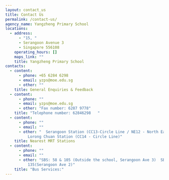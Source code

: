 ```yaml
---
layout: contact_us
title: Contact Us
permalink: /contact-us/
agency_name: Yangzheng Primary School
locations:
  - address:
      - "15, "
      - Serangoon Avenue 3
      - Singapore 556108
    operating_hours: []
    maps_link: ""
    title: Yangzheng Primary School
contacts:
  - content:
      - phone: +65 6284 6298
      - email: yzps@moe.edu.sg
      - other: ""
    title: General Enquiries & Feedback
  - content:
      - phone: ""
      - email: yzps@moe.edu.sg
      - other: "Fax number: 6287 9778"
    title: "Telephone number: 62846298   "
  - content:
      - phone: ""
      - email: ""
      - other: "  Serangoon Station (CC13-Circle Line / NE12 - North East Line) or
          Lorong Chuan Station (CC14 - Circle Line)"
    title: Nearest MRT Stations
  - content:
      - phone: ""
      - email: ""
      - other: "SBS: 58 & 105 (Outside the school, Serangoon Ave 3)  SBS: 45, 133 &
          135(Serangoon Ave 2)"
    title: "Bus Services:"
---
```


